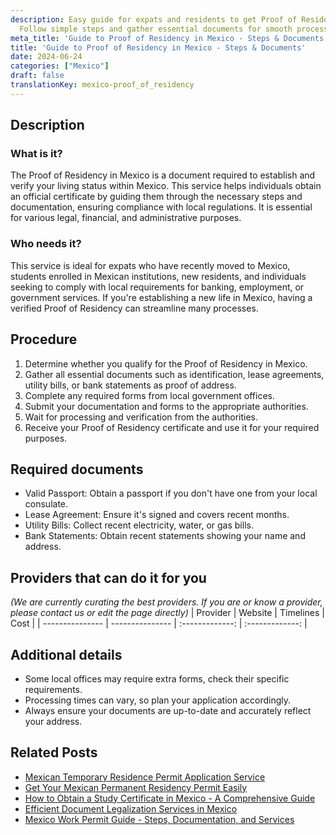 ```yaml
---
description: Easy guide for expats and residents to get Proof of Residency in Mexico.
  Follow simple steps and gather essential documents for smooth processing.
meta_title: 'Guide to Proof of Residency in Mexico - Steps & Documents'
title: 'Guide to Proof of Residency in Mexico - Steps & Documents'
date: 2024-06-24
categories: ["Mexico"]
draft: false
translationKey: mexico-proof_of_residency
---
```



## Description
### What is it?
The Proof of Residency in Mexico is a document required to establish and verify your living status within Mexico. This service helps individuals obtain an official certificate by guiding them through the necessary steps and documentation, ensuring compliance with local regulations. It is essential for various legal, financial, and administrative purposes.

### Who needs it?
This service is ideal for expats who have recently moved to Mexico, students enrolled in Mexican institutions, new residents, and individuals seeking to comply with local requirements for banking, employment, or government services. If you're establishing a new life in Mexico, having a verified Proof of Residency can streamline many processes.

## Procedure

1. Determine whether you qualify for the Proof of Residency in Mexico.
2. Gather all essential documents such as identification, lease agreements, utility bills, or bank statements as proof of address.
3. Complete any required forms from local government offices.
4. Submit your documentation and forms to the appropriate authorities.
5. Wait for processing and verification from the authorities.
6. Receive your Proof of Residency certificate and use it for your required purposes.


## Required documents

- Valid Passport: Obtain a passport if you don't have one from your local consulate.
- Lease Agreement: Ensure it's signed and covers recent months.
- Utility Bills: Collect recent electricity, water, or gas bills.
- Bank Statements: Obtain recent statements showing your name and address.


## Providers that can do it for you
_(We are currently curating the best providers. If you are or know a provider, please contact us or edit the page directly)_
| Provider        |     Website     |     Timelines    |       Cost      |
| --------------- | --------------- |  :-------------: | :-------------: |

## Additional details

- Some local offices may require extra forms, check their specific requirements.
- Processing times can vary, so plan your application accordingly.
- Always ensure your documents are up-to-date and accurately reflect your address.

## Related Posts

- [Mexican Temporary Residence Permit Application Service](https://tramitit.com/guides/mexico/temporary_residence_permit/)
- [Get Your Mexican Permanent Residency Permit Easily](https://tramitit.com/guides/mexico/permanent_residence_permit/)
- [How to Obtain a Study Certificate in Mexico - A Comprehensive Guide](https://tramitit.com/guides/mexico/study_certificate/)
- [Efficient Document Legalization Services in Mexico](https://tramitit.com/guides/mexico/document_legalization/)
- [Mexico Work Permit Guide - Steps, Documentation, and Services](https://tramitit.com/guides/mexico/work_permit/)